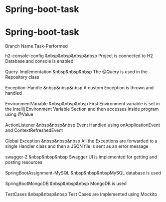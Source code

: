 # Spring-boot-task
# Spring-boot-task
Branch Name             Task-Performed

h2-console-config &nbsp&nbsp&nbsp&nbsp      Project is connected to H2 Database and console is enabled<br><br>
Query-Implementation &nbsp&nbsp&nbsp   The @Query is used in the Repository class<br><br>
Exception-Handle   &nbsp&nbsp&nbsp     A custom Exception is thrown and handled<br><br>
EnvironmentVariable  &nbsp&nbsp&nbsp   First Environment variable is set in the Intellij Environment Variable Section and then accesses inside program using @Value<br><br>
ActionListener    &nbsp&nbsp&nbsp      Event Handled using onApplicationEvent and ContextRefreshedEvent<br><br> 
Global Exception   &nbsp&nbsp&nbsp     All the Exceptions are forwarded to a single Handler class and then a JSON file is sent as an error message<br><br>
swagger-2        &nbsp&nbsp&nbsp       Swagger UI is implemented for getting and posting resources<br><br>
SpringBootAssignment-MySQL &nbsp&nbsp&nbspMySQL database is used<br><br>
SpringBootMongoDB     &nbsp&nbsp&nbsp  MongoDB is used <br><br>
TestCases           &nbsp&nbsp&nbsp    Test Cases are Implemented using Mockito <br><br>
